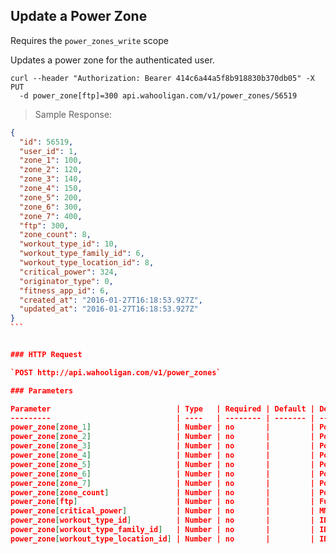 ## Update a Power Zone

Requires the `power_zones_write` scope

Updates a power zone for the authenticated user.

```shell
curl --header "Authorization: Bearer 414c6a44a5f8b918830b370db05" -X PUT
  -d power_zone[ftp]=300 api.wahooligan.com/v1/power_zones/56519
```

> Sample Response:

``````json
{
  "id": 56519,
  "user_id": 1,
  "zone_1": 100,
  "zone_2": 120,
  "zone_3": 140,
  "zone_4": 150,
  "zone_5": 200,
  "zone_6": 300,
  "zone_7": 400,
  "ftp": 300,
  "zone_count": 8,
  "workout_type_id": 10,
  "workout_type_family_id": 6,
  "workout_type_location_id": 8,
  "critical_power": 324,
  "originator_type": 0,
  "fitness_app_id": 6,
  "created_at": "2016-01-27T16:18:53.927Z",
  "updated_at": "2016-01-27T16:18:53.927Z"
}
```


### HTTP Request

`POST http://api.wahooligan.com/v1/power_zones`

### Parameters

Parameter                            | Type   | Required | Default | Description
---------                            | ----   | -------- | ------- | -----------
power_zone[zone_1]                   | Number | no       |         | Power Zone Value
power_zone[zone_2]                   | Number | no       |         | Power Zone Value
power_zone[zone_3]                   | Number | no       |         | Power Zone Value
power_zone[zone_4]                   | Number | no       |         | Power Zone Value
power_zone[zone_5]                   | Number | no       |         | Power Zone Value
power_zone[zone_6]                   | Number | no       |         | Power Zone Value
power_zone[zone_7]                   | Number | no       |         | Power Zone Value
power_zone[zone_count]               | Number | no       |         | Power Zone Total Count
power_zone[ftp]                      | Number | no       |         | Functional Threshold Power
power_zone[critical_power]           | Number | no       |         | MMP/Best average power
power_zone[workout_type_id]          | Number | no       |         | ID of the Workout Type
power_zone[workout_type_family_id]   | Number | no       |         | ID of the Workout Type
power_zone[workout_type_location_id] | Number | no       |         | ID of the Workout Type